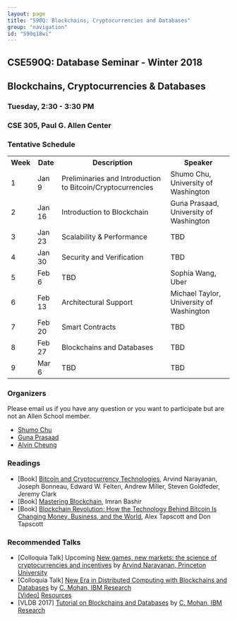 ```yaml
---
layout: page
title: "590Q: Blockchains, Cryptocurrencies and Databases"
group: "navigation"
id: "590q18wi"
---
```

## CSE590Q: Database Seminar - Winter 2018
## Blockchains, Cryptocurrencies & Databases
### Tuesday, 2:30 - 3:30 PM
### CSE 305, Paul G. Allen Center 

### Tentative Schedule
<table>
  <tr>
    <th>Week</th>
    <th>Date</th>
    <th>Description</th>
    <th>Speaker</th>
  </tr>
  <tr>
    <td>1</td>  
    <td>Jan 9</td>
    <td>Preliminaries and Introduction to Bitcoin/Cryptocurrencies</td>
    <td>Shumo Chu, University of Washington</td>
  </tr>
  <tr>
    <td>2</td>
    <td>Jan 16</td> 
    <td>Introduction to Blockchain</td>
    <td>Guna Prasaad, University of Washington</td>
  </tr>
  <tr>
    <td>3</td>
    <td>Jan 23</td>
    <td>Scalability & Performance </td>
    <td>TBD</td>
  </tr>
  <tr>
    <td>4</td>
    <td>Jan 30</td>
    <td>Security and Verification</td>
    <td>TBD</td>
  </tr>
  <tr>
    <td>5</td>
    <td>Feb 6</td>
    <td>TBD</td>
    <td>Sophia Wang, Uber</td>  
  </tr>
  <tr>
    <td>6</td>
    <td>Feb 13</td>
    <td>Architectural Support</td>
    <td>Michael Taylor, University of Washington</td>
  </tr>
  <tr>
    <td>7</td>
    <td>Feb 20</td>
    <td>Smart Contracts</td>
    <td>TBD</td>
  </tr> 
  <tr>
    <td>8</td>
    <td>Feb 27</td>
    <td>Blockchains and Databases</td>
    <td>TBD</td>
  </tr>
  <tr>
    <td>9</td>
    <td>Mar 6</td>
    <td>TBD</td>
    <td>TBD</td>
  </tr> 
</table>

### Organizers
Please email us if you have any question or you want to participate but are not an Allen School member. 
* [Shumo Chu](mailto:chushumo@cs.washington.edu)
* [Guna Prasaad](mailto:guna@cs.washington.edu)
* [Alvin Cheung](mailto:akcheung@cs.washington.edu)

### Readings
<ul class='tag-bullet-list'>
  <li> 
    <span class='tag'>[Book]</span>
    <a href='http://bitcoinbook.cs.princeton.edu/'>Bitcoin and Cryptocurrency Technologies</a>, Arvind Narayanan, Joseph Bonneau, Edward W. Felten, Andrew Miller, Steven Goldfeder, Jeremy Clark 
  </li>
  <li> 
    <span class='tag'>[Book]</span> 
    <a href='https://www.amazon.com/Mastering-Blockchain-decentralization-cryptography-frameworks/dp/1787125440'> Mastering Blockchain</a>, Imran Bashir 
  </li>
  <li> 
    <span class='tag'>[Book]</span> 
    <a href='https://www.amazon.com/Blockchain-Revolution-Technology-Changing-Business/dp/1101980133'> Blockchain Revolution: How the Technology Behind Bitcoin Is Changing Money, Business, and the World</a>, Alex Tapscott and Don Tapscott
  </li>
</ul>

### Recommended Talks
<ul class='tag-bullet-list'>
  <li>
    <span class='tag'>[Colloquia Talk]</span>
    <span class='tag'>Upcoming</span>
    <a href='https://www.cs.washington.edu/events/colloquia/details?id=2993'>New games, new markets: the science of cryptocurrencies and incentives</a> by 
    <a href='http://randomwalker.info/'>Arvind Narayanan, Princeton University</a> 
  </li>
  <li> 
    <span class='tag'>[Colloquia Talk]</span>
    <a href='https://www.cs.washington.edu/events/colloquia/search/details?id=2991'>New Era in Distributed Computing with Blockchains and Databases</a> by 
    <a href='http://researcher.watson.ibm.com/researcher/view.php?person=us-cmohan'>C. Mohan, IBM Research</a>
    <br> 
    <span class='tag'> <a href='https://www.youtube.com/watch?v=Xq_25us15J8'>[Video]</a></span>      
    <span class='tag'> <a href='https://www.facebook.com/notes/mohan-c-mohan/permissioned-blockchains-and-databases/10155027556287295'>Resources</a> </span>
  </li>
  <li>
    <span class='tag'>[VLDB 2017]</span>
    <a href='https://drive.google.com/file/d/0B7lNUaak0bK1ZDhkak05VHA0d00/view'>Tutorial on Blockchains and Databases</a>
    by 
    <a href='http://researcher.watson.ibm.com/researcher/view.php?person=us-cmohan'>C. Mohan, IBM Research</a>
  </li>
</ul>
      
